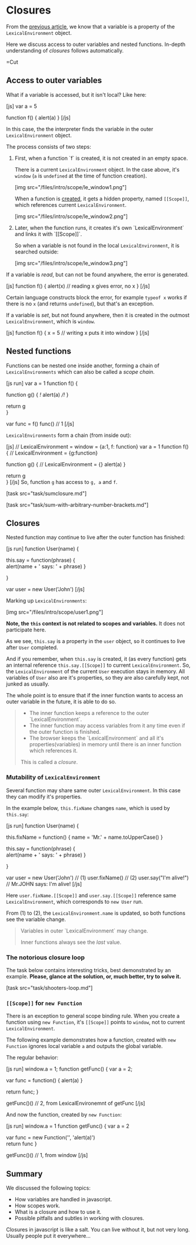 
# Closures 

From the [previous article](#30), we know that a variable is a property of the `LexicalEnvironment` object.

Here we discuss access to outer variables and nested functions. In-depth understanding of <i>closures</i> follows automatically.

=Cut


## Access to outer variables   

What if a variable is accessed, but it isn't local? Like here:

[js]
var a = 5

function f() {
  alert(a)
}
[/js]

In this case, the the interpreter finds the variable in the outer `LexicalEnvironment` object.

The process consists of two steps:

<ol>
<li>First, when a function `f` is created, it is not created in an empty space. 

There is a current `LexicalEnvironment` object. In the case above, it's `window` (`a` is `undefined` at the time of function creation).

[img src="/files/intro/scope/le_window1.png"]

When a function is <u>created</u>, it gets a hidden property, named `[[Scope]]`, which references current `LexicalEnvironment`.

[img src="/files/intro/scope/le_window2.png"]
</li>
<li>Later, when the function runs, it creates it's own `LexicalEnvironment` and links it with `[[Scope]]`. 

So when a variable is not found in the local `LexicalEnvironment`, it is searched outside:

[img src="/files/intro/scope/le_window3.png"]
</li>
</ol>

If a variable is <i>read</i>, but can not be found anywhere, the error is generated.

[js]
function f() {
  alert(x) // reading x gives error, no x
}
[/js]

Certain language constructs block the error, for example `typeof x` works if there is no `x` (and returns `undefined`), but that's an exception.

If a variable is <i>set</i>, but not found anywhere, then it is created in the outmost `LexicalEnvironment`, which is `window`.

[js]
function f() {
  x = 5 // writing x puts it into window
}
[/js]


## Nested functions   

Functions can be nested one inside another, forming a chain of `LexicalEnvironments` which can also be called a <i>scope chain</i>.

[js run]
var a = 1
function f() {

  function g() {
*!*
    alert(a) 
*/!*
  }

  return g  
}

var func = f()
func() // 1
[/js]

`LexicalEnvironments` form a chain (from inside out):

[js]
// LexicalEnvironment = window = {a:1, f: function}
var a = 1
function f() {
  // LexicalEnvironment = {g:function}

  function g() {
    // LexicalEnvironment = {}
    alert(a) 
  }

  return g  
}
[/js] 
So, function `g` has access to `g, a` and `f`.

[task src="task/sumclosure.md"]

[task src="task/sum-with-arbitrary-number-brackets.md"]


## Closures   

Nested function may continue to live after the outer function has finished:

[js run]
function User(name) {
	
  this.say = function(phrase) {  
    alert(name + ' says: ' + phrase)
  }

}

var user = new User('John')
[/js]

Marking up `LexicalEnvironments`:

[img src="/files/intro/scope/user1.png"]


<b>Note, the `this` context is not related to scopes and variables.</b> It does not participate here.

As we see, `this.say` is a property in the `user` object, so it continues to live after `User` completed.

And if you remember, when `this.say` is created, it (as every function) gets an internal reference `this.say.[[Scope]]` to current `LexicalEnvironment`. So, the `LexicalEnvironment` of the current `User` execution stays in memory. All variables of `User` also are it's properties, so they are also carefully kept, not junked as usually. 

The whole point is to ensure that if the inner function wants to access an outer variable in the future, it is able to do so.


<blockquote>
<ul>
<li>The inner function keeps a reference to the outer  `LexicalEnvironment`.</li>
<li>The inner function may access variables from it any time even if the outer function is finished.</li>
<li> The browser keeps the `LexicalEnvironment` and all it's properties(variables) in memory until there is an inner function which references it.</li>
</ul>

This is called a <i>closure</i>.


</blockquote>


### Mutability of `LexicalEnvironment`   

Several function may share same outer `LexicalEnvironment`. In this case they can modify it's properties.

In the example below, `this.fixName` changes `name`, which is used by `this.say`:

[js run]
function User(name) {
	
  this.fixName = function() {
    name = 'Mr.' + name.toUpperCase()
  }

  this.say = function(phrase) {  
    alert(name + ' says: ' + phrase)
  }

}

var user = new User('John')
// (1)
user.fixName()
// (2)
user.say("I'm alive!") // Mr.JOHN says: I'm alive!
[/js]

Here `user.fixName.[[Scope]]` and `user.say.[[Scope]]` reference same `LexicalEnvironment`, which corresponds to `new User` run.

From (1) to (2), the `LexicalEnvironment.name` is updated, so both functions see the variable change.

<blockquote>
Variables in outer `LexicalEnvironment` may change. 

Inner functions always see the <i>last</i> value.
</blockquote>



### The notorious closure loop   

The task below contains interesting tricks, best demonstrated by an example. <b>Please, glance at the solution, or, much better, try to solve it.</b>

[task src="task/shooters-loop.md"]



### `[[Scope]]` for `new Function`   

There is an exception to general scope binding rule. When you create a function using `new Function`, it's `[[Scope]]` points to `window`, not to current `LexicalEnvironment`.

The following example demonstrates how a function, created with `new Function` ignores local variable `a` and outputs the global variable.

The regular behavior:

[js run]
window.a = 1;
function getFunc() {
  var a = 2;
 
  var func = function() { alert(a) }

  return func; 
}

getFunc()() // 2, from LexicalEnvironemnt of getFunc
[/js]

And now the function, created by `new Function`:

[js run]
window.a = 1
function getFunc() {
  var a = 2
 
  var func = new Function('', 'alert(a)')  
  return func
}

getFunc()() // 1, from window
[/js]


## Summary   

We discussed the following topics:
<ul>
<li>How variables are handled in javascript.</li>
<li>How scopes work.</li>
<li>What is a closure and how to use it.</li>
<li>Possible pitfalls and subtles in working with closures.</li>
</ul>

Closures in javascript is like a salt. You can live without it, but not very long. Usually people put it everywhere...

